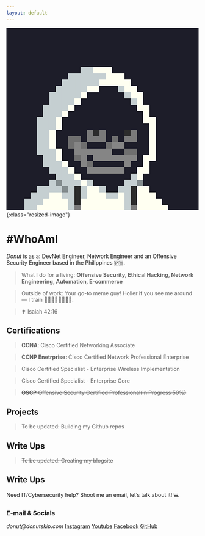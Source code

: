 ```yaml
---
layout: default
---
```


![Donut](assets/images/me3.png){:class="resized-image"}
# #WhoAmI 

_Donut_ is as a:
DevNet Engineer, Network Engineer and an Offensive Security Engineer based in the Philippines 🇵🇭. 

> What I do for a living: **Offensive Security, Ethical Hacking, Network Engineering, Automation, E-commerce**

> Outside of work: Your go-to meme guy! Holler if you see me around — I train 🏊🏽‍♂️🚴🏽🏃🏽🥊.

> ✝️ Isaiah 42:16

## Certifications

> **CCNA**: Cisco Certified Networking Associate

> **CCNP Enetrprise**: Cisco Certified Network Professional Enterprise

> Cisco Certified Specialist - Enterprise Wireless Implementation

> Cisco Certified Specialist - Enterprise Core

> ~~**OSCP** Offensive Security Certified Professional(In Progress 50%)~~

## Projects

> ~~To be updated: Building my Github repos~~

## Write Ups

> ~~To be updated: Creating my blogsite~~

## Write Ups
Need IT/Cybersecurity help? Shoot me an email, let’s talk about it! 💻

### E-mail & Socials 
_donut@donutskip.com_
[Instagram](https://www.instagram.com/donutskip/)
[Youtube](https://www.youtube.com/@donutskip)
[Facebook](https://www.facebook.com/profile.php?id=61566369599188)
[GitHub](https://github.com/donutskip)
